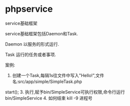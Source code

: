 # phpservice
service基础框架

service基础框架包括Daemon和Task.

Daemon 以服务的形式运行.

Task 运行的任务或者事项.

案例:
1. 创建一个Task,每隔1s往文件中写入"Hello!",文件名:src/app/simple/SimpleTask.php

<?php
namespace phpservice\app\simple;
use phpservice\service\Task;

class SimpleTask extends Task {
   public function run(){
        file_put_contents("/tmp/simple.task.txt","Hello!");
        sleep(1);
   }
}

2. 创建一个可执行程序,如:bin/SimpleService

#!/usr/bin/env php

<?php
require dirname(__DIR__) . '/vendor/autoload.php';

$task = new phpservice\app\simple\SimpleTask();

$daemon = new phpservice\service\Daemon($task);

$daemon->start();

3. 执行,赋予bin/SimpleService可执行权限,命令行运行

bin/SimpleService

4. 如何结束

kill -9 进程号
